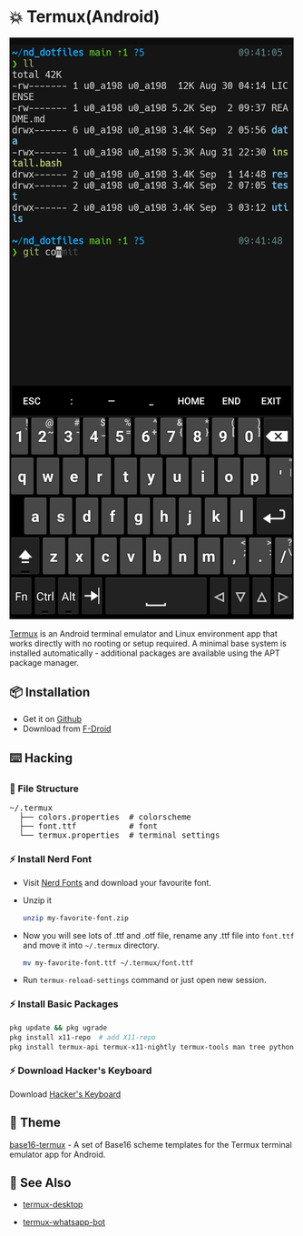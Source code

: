 # 💥 Termux(Android)

![Termux](./screenshots/termux.jpg)

[Termux](https://github.com/termux/termux-app) is an Android terminal emulator and Linux environment app that works directly with no rooting or setup required. A minimal base system is installed automatically - additional packages are available using the APT package manager.

## 📦 Installation

- Get it on [Github](https://github.com/termux/termux-app#github)
- Download from [F-Droid](https://f-droid.org/packages/com.termux/)

## ⌨️ Hacking

### 📂 File Structure

<pre>
~/.termux
  ├── colors.properties  # colorscheme
  ├── font.ttf           # font
  └── termux.properties  # terminal settings
</pre>

### ⚡️ Install Nerd Font

- Visit [Nerd Fonts](https://www.nerdfonts.com) and download your favourite font.

- Unzip it

  ```sh
  unzip my-favorite-font.zip
  ```

- Now you will see lots of .ttf and .otf file, rename any .ttf file into `font.ttf` and move it into `~/.termux` directory.

  ```sh
  mv my-favorite-font.ttf ~/.termux/font.ttf
  ```

- Run `termux-reload-settings` command or just open new session.

### ⚡️ Install Basic Packages

```sh
pkg update && pkg ugrade
pkg install x11-repo  # add X11-repo
pkg install termux-api termux-x11-nightly termux-tools man tree python git bvi wget neovim nodejs xsel sl file binutils texinfo figlet dateutils ncurses-utils fontconfig-utils
```

### ⚡️ Download Hacker's Keyboard

Download [Hacker's Keyboard](https://f-droid.org/en/packages/org.pocketworkstation.pckeyboard/)

## 🎨 Theme

[base16-termux](https://github.com/kdrag0n/base16-termux) - A set of Base16 scheme templates for the Termux terminal emulator app for Android.

## 👑 See Also

- [termux-desktop](https://github.com/adi1090x/termux-desktop)

- [termux-whatsapp-bot](https://github.com/RyzRdy/termux-whatsapp-bot)
